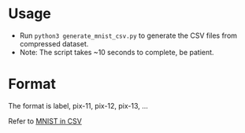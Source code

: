 # Usage
- Run `python3 generate_mnist_csv.py` to generate the CSV files from compressed dataset.
- Note: The script takes ~10 seconds to complete, be patient.

# Format
The format is
    label, pix-11, pix-12, pix-13, ...

Refer to [MNIST in CSV](https://pjreddie.com/projects/mnist-in-csv/)

